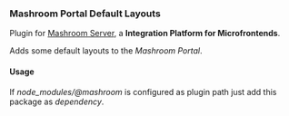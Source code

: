 
### Mashroom Portal Default Layouts

Plugin for [Mashroom Server](https://www.mashroom-server.com), a **Integration Platform for Microfrontends**. 

Adds some default layouts to the _Mashroom Portal_.

#### Usage

If _node_modules/@mashroom_ is configured as plugin path just add this package as _dependency_.

